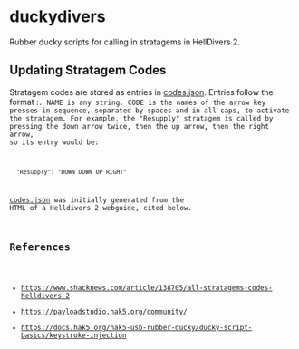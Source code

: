 # duckydivers
Rubber ducky scripts for calling in stratagems in HellDivers 2.

## Updating Stratagem Codes
Stratagem codes are stored as entries in [codes.json](codes.json). Entries follow the format <NAME>:<CODE>. NAME is any string. CODE is the names of the arrow key presses in sequence, separated by spaces and in all caps, to activate the stratagem. For example, the "Resupply" stratagem is called by pressing the down arrow twice, then the up arrow, then the right arrow, so its entry would be:
```
  "Resupply": "DOWN DOWN UP RIGHT"
```

[codes.json](codes.json) was initially generated from the HTML of a Helldivers 2 webguide, cited below.

## References
- https://www.shacknews.com/article/138705/all-stratagems-codes-helldivers-2
- https://payloadstudio.hak5.org/community/
- https://docs.hak5.org/hak5-usb-rubber-ducky/ducky-script-basics/keystroke-injection
